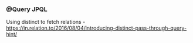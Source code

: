 ### @Query JPQL
Using distinct to fetch relations - https://in.relation.to/2016/08/04/introducing-distinct-pass-through-query-hint/
 